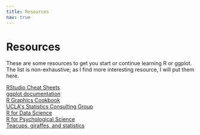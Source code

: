 ```yaml
---
title: Resources
nav: true
---
```


# Resources

These are some resources to get you start or continue learning R or ggplot. The list is non-exhaustive; as I find more interesting resource, I will put them here.

[RStudio Cheat Sheets](https://rstudio.com/resources/cheatsheets)<br/>
[ggplot documentation](https://github.com/erikgahner/awesome-ggplot2)<br/>
[R Graphics Cookbook](https://r-graphics.org)<br/>
[UCLA's Statistics Consulting Group](https://stats.idre.ucla.edu)<br/>
[R for Data Science](https://r4ds.had.co.nz)<br/>
[R for Psychological Science](http://psyr.djnavarro.net/)<br/>
[Teacups, giraffes, and statistics](https://tinystats.github.io/teacups-giraffes-and-statistics/)<br/>
